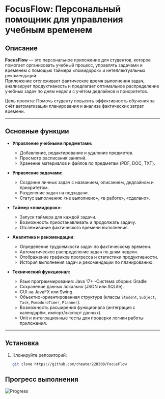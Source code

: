 # FocusFlow: Персональный помощник для управления учебным временем
## Описание
**FocusFlow** — это персональное приложение для студентов, которое помогает организовать учебный процесс, управлять задачами и временем с помощью таймера «помидорок» и интеллектуальных рекомендаций.  
Приложение отслеживает фактическое время выполнения задач, анализирует продуктивность и предлагает оптимальное распределение учебных задач по дням недели с учётом дедлайнов и приоритетов.  

Цель проекта: Помочь студенту повысить эффективность обучения за счёт автоматизации планирования и анализа фактических затрат времени.

---

## Основные функции
- **Управление учебными предметами:**
  - Добавление, редактирование и удаление предметов.
  - Просмотр расписания занятий.
  - Хранение материалов и файлов по предметам (PDF, DOC, TXT).

- **Управление задачами:**
  - Создание личных задач с названием, описанием, дедлайном и приоритетом.
  - Разделение задач на подзадачи.
  - Статус выполнения: «не выполнено», «в работе», «сделано».

- **Таймер «помидорок»:**
  - Запуск таймера для каждой задачи.
  - Возможность приостанавливать и продолжать задачу.
  - Отслеживание фактического времени выполнения.

- **Аналитика и рекомендации:**
  - Определение трудоемкости задач по фактическому времени.
  - Автоматическое распределение задач по дням недели.
  - Отображение графиков прогресса и статистики продуктивности.
  - История выполнения задач и рекомендации по планированию.

- **Технический функционал:**
  - Язык программирования: Java 17+
  -Система сборки: Gradle
  - Сохранение данных локально (JSON или SQLite).
  - GUI на JavaFX или Swing.
  - Объектно-ориентированная структура (классы `Student`, `Subject`, `Task`, `PomodoroTimer`, `Planner`).
  - Возможность расширения функционала (интеграция с календарём, импорт/экспорт данных).
  - Unit и интеграционные тесты для проверки логики работы приложения.

---

## Установка
1. Клонируйте репозиторий:
   ```bash
   git clone https://github.com/cheater228300/FocusFlow

## Прогресс выполнения
![Progress](https://progress-bar.xyz/0/?title=Выполнено&width=400)
